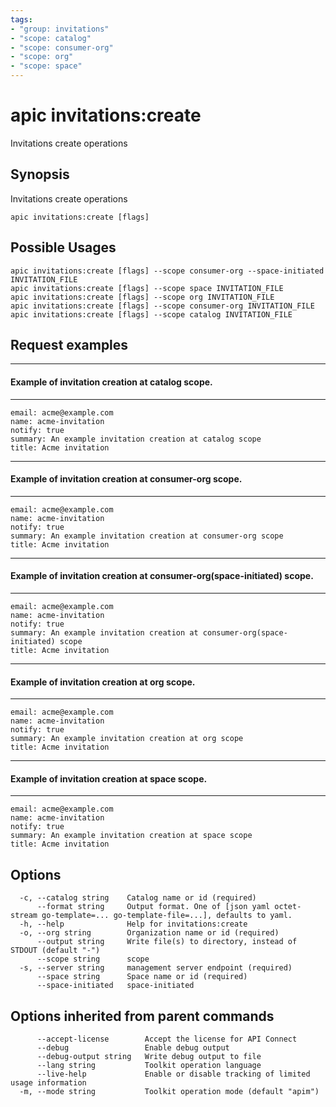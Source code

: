 ```yaml
---
tags:
- "group: invitations"
- "scope: catalog"
- "scope: consumer-org"
- "scope: org"
- "scope: space"
---
```

# apic invitations:create

Invitations create operations

## Synopsis

Invitations create operations

```
apic invitations:create [flags]
```

## Possible Usages

```
apic invitations:create [flags] --scope consumer-org --space-initiated INVITATION_FILE
apic invitations:create [flags] --scope space INVITATION_FILE
apic invitations:create [flags] --scope org INVITATION_FILE
apic invitations:create [flags] --scope consumer-org INVITATION_FILE
apic invitations:create [flags] --scope catalog INVITATION_FILE
```

## Request examples

-----------------------------------------------------
#### Example of invitation creation at catalog scope.
-----------------------------------------------------

```
email: acme@example.com
name: acme-invitation
notify: true
summary: An example invitation creation at catalog scope
title: Acme invitation
```

----------------------------------------------------------
#### Example of invitation creation at consumer-org scope.
----------------------------------------------------------

```
email: acme@example.com
name: acme-invitation
notify: true
summary: An example invitation creation at consumer-org scope
title: Acme invitation
```

---------------------------------------------------------------------------
#### Example of invitation creation at consumer-org(space-initiated) scope.
---------------------------------------------------------------------------

```
email: acme@example.com
name: acme-invitation
notify: true
summary: An example invitation creation at consumer-org(space-initiated) scope
title: Acme invitation
```

-------------------------------------------------
#### Example of invitation creation at org scope.
-------------------------------------------------

```
email: acme@example.com
name: acme-invitation
notify: true
summary: An example invitation creation at org scope
title: Acme invitation
```

---------------------------------------------------
#### Example of invitation creation at space scope.
---------------------------------------------------

```
email: acme@example.com
name: acme-invitation
notify: true
summary: An example invitation creation at space scope
title: Acme invitation
```

## Options

```
  -c, --catalog string    Catalog name or id (required)
      --format string     Output format. One of [json yaml octet-stream go-template=... go-template-file=...], defaults to yaml.
  -h, --help              Help for invitations:create
  -o, --org string        Organization name or id (required)
      --output string     Write file(s) to directory, instead of STDOUT (default "-")
      --scope string      scope
  -s, --server string     management server endpoint (required)
      --space string      Space name or id (required)
      --space-initiated   space-initiated
```

## Options inherited from parent commands

```
      --accept-license        Accept the license for API Connect
      --debug                 Enable debug output
      --debug-output string   Write debug output to file
      --lang string           Toolkit operation language
      --live-help             Enable or disable tracking of limited usage information
  -m, --mode string           Toolkit operation mode (default "apim")
```
